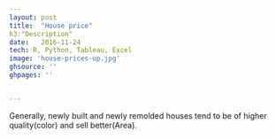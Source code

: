 ```yaml
---
layout: post
title:  "House price"
h3:"Description"
date:   2016-11-24
tech: R, Python, Tableau, Excel
image: 'house-prices-up.jpg'
ghsource: ''
ghpages: ''


---
```

Generally, newly built and newly remolded houses tend to be of higher quality(color) and sell better(Area).
